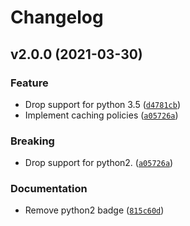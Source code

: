 # Changelog

<!--next-version-placeholder-->

## v2.0.0 (2021-03-30)
### Feature
* Drop support for python 3.5 ([`d4781cb`](https://github.com/kalekundert/autoprop/commit/d4781cb489a0a74987ca96eb390d4e1dd507ff47))
* Implement caching policies ([`a05726a`](https://github.com/kalekundert/autoprop/commit/a05726aa96ccce670274430180272dd2c72c3df5))

### Breaking
* Drop support for python2.  ([`a05726a`](https://github.com/kalekundert/autoprop/commit/a05726aa96ccce670274430180272dd2c72c3df5))

### Documentation
* Remove python2 badge ([`815c60d`](https://github.com/kalekundert/autoprop/commit/815c60d5d81d82f567baba2df4b927bc4cbbc224))
